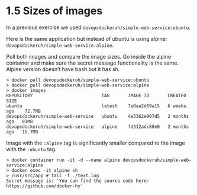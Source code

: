 # 1.5 Sizes of images

In a previous exercise we used `devopsdockeruh/simple-web-service:ubuntu`.

Here is the same application but instead of ubuntu is using alpine: `devopsdockeruh/simple-web-service:alpine`.

Pull both images and compare the image sizes. Go inside the alpine container and make sure the secret message functionality is the same. Alpine version doesn’t have bash but it has sh.

```
> docker pull devopsdockeruh/simple-web-service:ubuntu
> docker pull devopsdockeruh/simple-web-service:alpine
> docker images
REPOSITORY                          TAG       IMAGE ID       CREATED        SIZE
ubuntu                              latest    7e0aa2d69a15   6 weeks ago    72.7MB
devopsdockeruh/simple-web-service   ubuntu    4e3362e907d5   2 months ago   83MB
devopsdockeruh/simple-web-service   alpine    fd312adc88e0   2 months ago   15.7MB

```

Image with the `:alpine` tag is significantly smaller compared to the image with the `:ubuntu` tag.

```
> docker container run -it -d --name alpine devopsdockeruh/simple-web-service:alpine
> docker exec -it alpine sh
> /usr/src/app # tail -f ./text.log
Secret message is: 'You can find the source code here: https://github.com/docker-hy'
```
